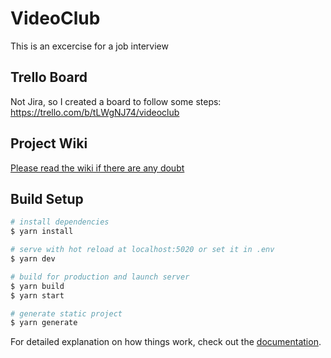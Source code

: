 # VideoClub

This is an excercise for a job interview

## Trello Board
Not Jira, so I created a board to follow some steps:
https://trello.com/b/tLWgNJ74/videoclub

## Project Wiki
[Please read the wiki if there are any doubt](https://github.com/kadorrna/VideoClub/wiki)


## Build Setup

```bash
# install dependencies
$ yarn install

# serve with hot reload at localhost:5020 or set it in .env
$ yarn dev

# build for production and launch server
$ yarn build
$ yarn start

# generate static project
$ yarn generate
```

For detailed explanation on how things work, check out the [documentation](https://nuxtjs.org).

